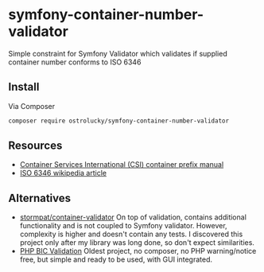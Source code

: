 # symfony-container-number-validator
Simple constraint for Symfony Validator which validates if supplied container number conforms to ISO 6346

## Install

Via Composer

``` bash
composer require ostrolucky/symfony-container-number-validator
```

## Resources

- [Container Services International (CSI) container prefix manual](https://www.csiu.co/container-prefixes)
- [ISO 6346 wikipedia article](https://en.wikipedia.org/wiki/ISO_6346)

## Alternatives

- [stormpat/container-validator](https://github.com/stormpat/Container-validator) On top of validation, contains additional functionality and is not coupled to Symfony validator. However, complexity is higher and doesn't contain any tests. I discovered this project only after my library was long done, so don't expect similarities.
- [PHP BIC Validation](https://www.phpclasses.org/package/8800-PHP-Validate-the-owner-of-a-container-with-a-BIC-code.html) Oldest project, no composer, no PHP warning/notice free, but simple and ready to be used, with GUI integrated.  